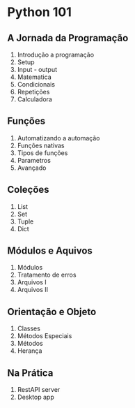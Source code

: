 # Python 101

## A Jornada da Programação

1. Introdução a programação
2. Setup
3. Input - output
4. Matematica
5. Condicionais
6. Repetições
7. Calculadora

## Funções

1. Automatizando a automação
2. Funções nativas
3. Tipos de funções
4. Parametros
5. Avançado

## Coleções

1. List
2. Set
3. Tuple
4. Dict

## Módulos e Aquivos

1. Módulos
2. Tratamento de erros
3. Arquivos I
4. Arquivos II

## Orientação e Objeto

1. Classes
4. Métodos Especiais
3. Métodos
5. Herança

## Na Prática

1. RestAPI server
2. Desktop app
